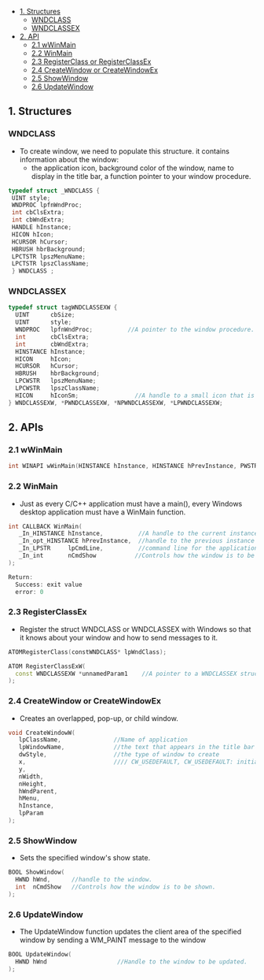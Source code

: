 - [1. Structures](#st)
  - [WNDCLASS](#WNDCLASS)
  - [WNDCLASSEX](#WNDCLASSEX)
- [2. API](#api)
  - [2.1 wWinMain](#wWinMain)
  - [2.2 WinMain](#WinMain)
  - [2.3 RegisterClass or RegisterClassEx](#RegisterClassEx)
  - [2.4 CreateWindow or CreateWindowEx](#CreateWindow)
  - [2.5 ShowWindow](#ShowWindow)
  - [2.6 UpdateWindow](#UpdateWindow)

<a name=st></a>
## 1. Structures
<a name=WNDCLASS></a>
### WNDCLASS
- To create window, we need to populate this structure. it contains information about the window: 
  - the application icon, background color of the window, name to display in the title bar, a function pointer to your window procedure. 
```c
typedef struct _WNDCLASS {
 UINT style; 
 WNDPROC lpfnWndProc; 
 int cbClsExtra; 
 int cbWndExtra; 
 HANDLE hInstance; 
 HICON hIcon; 
 HCURSOR hCursor; 
 HBRUSH hbrBackground; 
 LPCTSTR lpszMenuName; 
 LPCTSTR lpszClassName; 
 } WNDCLASS ;
```
<a name=WNDCLASSEX></a>
### WNDCLASSEX
```c++
typedef struct tagWNDCLASSEXW {
  UINT      cbSize;
  UINT      style;
  WNDPROC   lpfnWndProc;          //A pointer to the window procedure.
  int       cbClsExtra;
  int       cbWndExtra;
  HINSTANCE hInstance;
  HICON     hIcon;
  HCURSOR   hCursor;
  HBRUSH    hbrBackground;
  LPCWSTR   lpszMenuName;
  LPCWSTR   lpszClassName;
  HICON     hIconSm;                //A handle to a small icon that is associated with the window class.
} WNDCLASSEXW, *PWNDCLASSEXW, *NPWNDCLASSEXW, *LPWNDCLASSEXW;
```

<a name=api></a>
## 2. APIs

<a name=wWinMain></a>
### 2.1 wWinMain
```c
int WINAPI wWinMain(HINSTANCE hInstance, HINSTANCE hPrevInstance, PWSTR pCmdLine, int nCmdShow);
```
<a name=WinMain></a>
### 2.2 WinMain
- Just as every C/C++ application must have a main(), every Windows desktop application must have a WinMain function.
```c++
int CALLBACK WinMain(
   _In_HINSTANCE hInstance,          //A handle to the current instance of the application.
   _In_opt_HINSTANCE hPrevInstance,  //handle to the previous instance of the application
   _In_LPSTR     lpCmdLine,          //command line for the application, excluding the program name
   _In_int       nCmdShow           //Controls how the window is to be shown.
);

Return: 
  Success: exit value
  error: 0
```
<a name=RegisterClassEx></a>
### 2.3 RegisterClassEx
- Register the struct WNDCLASS or WNDCLASSEX with Windows so that it knows about your window and how to send messages to it. 
```c++
ATOMRegisterClass(constWNDCLASS* lpWndClass);

ATOM RegisterClassExW(
  const WNDCLASSEXW *unnamedParam1    //A pointer to a WNDCLASSEX structure.
);
```

<a name=CreateWindow></a>
### 2.4 CreateWindow or CreateWindowEx
- Creates an overlapped, pop-up, or child window.
```c
void CreateWindowW(
   lpClassName,               //Name of application
   lpWindowName,              //the text that appears in the title bar
   dwStyle,                   //the type of window to create
   x,                         //// CW_USEDEFAULT, CW_USEDEFAULT: initial position (x, y)
   y,
   nWidth,
   nHeight,
   hWndParent,
   hMenu,
   hInstance,
   lpParam
);
```

<a name=ShowWindow></a>
### 2.5 ShowWindow
- Sets the specified window's show state.
```c
BOOL ShowWindow(
  HWND hWnd,      //handle to the window.
  int  nCmdShow   //Controls how the window is to be shown. 
);
```

<a name=UpdateWindow></a>
### 2.6 UpdateWindow
- The UpdateWindow function updates the client area of the specified window by sending a WM_PAINT message to the window
```c
BOOL UpdateWindow(
  HWND hWnd                    //Handle to the window to be updated.
);
```

